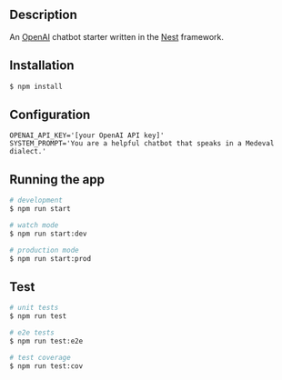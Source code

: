 
## Description

An [OpenAI](https://openai.com) chatbot starter written in the [Nest](https://github.com/nestjs/nest) framework.

## Installation

```bash
$ npm install
```

## Configuration
```dotenv
OPENAI_API_KEY='[your OpenAI API key]'
SYSTEM_PROMPT='You are a helpful chatbot that speaks in a Medeval dialect.'
```

## Running the app

```bash
# development
$ npm run start

# watch mode
$ npm run start:dev

# production mode
$ npm run start:prod
```

## Test

```bash
# unit tests
$ npm run test

# e2e tests
$ npm run test:e2e

# test coverage
$ npm run test:cov
```


